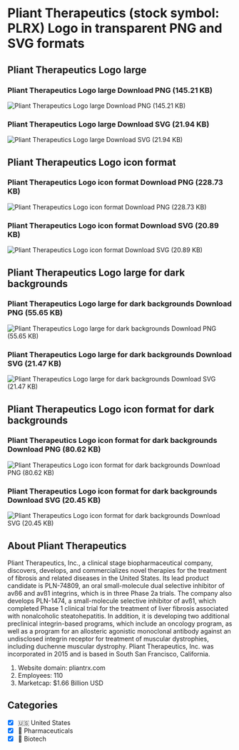 # Pliant Therapeutics (stock symbol: PLRX) Logo in transparent PNG and SVG formats

## Pliant Therapeutics Logo large

### Pliant Therapeutics Logo large Download PNG (145.21 KB)

![Pliant Therapeutics Logo large Download PNG (145.21 KB)](/img/orig/PLRX_BIG-cc020a53.png)

### Pliant Therapeutics Logo large Download SVG (21.94 KB)

![Pliant Therapeutics Logo large Download SVG (21.94 KB)](/img/orig/PLRX_BIG-f25721f0.svg)

## Pliant Therapeutics Logo icon format

### Pliant Therapeutics Logo icon format Download PNG (228.73 KB)

![Pliant Therapeutics Logo icon format Download PNG (228.73 KB)](/img/orig/PLRX-85066dcf.png)

### Pliant Therapeutics Logo icon format Download SVG (20.89 KB)

![Pliant Therapeutics Logo icon format Download SVG (20.89 KB)](/img/orig/PLRX-f55dbab7.svg)

## Pliant Therapeutics Logo large for dark backgrounds

### Pliant Therapeutics Logo large for dark backgrounds Download PNG (55.65 KB)

![Pliant Therapeutics Logo large for dark backgrounds Download PNG (55.65 KB)](/img/orig/PLRX_BIG.D-46b99fa2.png)

### Pliant Therapeutics Logo large for dark backgrounds Download SVG (21.47 KB)

![Pliant Therapeutics Logo large for dark backgrounds Download SVG (21.47 KB)](/img/orig/PLRX_BIG.D-77aacc9d.svg)

## Pliant Therapeutics Logo icon format for dark backgrounds

### Pliant Therapeutics Logo icon format for dark backgrounds Download PNG (80.62 KB)

![Pliant Therapeutics Logo icon format for dark backgrounds Download PNG (80.62 KB)](/img/orig/PLRX.D-2dd5a205.png)

### Pliant Therapeutics Logo icon format for dark backgrounds Download SVG (20.45 KB)

![Pliant Therapeutics Logo icon format for dark backgrounds Download SVG (20.45 KB)](/img/orig/PLRX.D-207951a5.svg)

## About Pliant Therapeutics

Pliant Therapeutics, Inc., a clinical stage biopharmaceutical company, discovers, develops, and commercializes novel therapies for the treatment of fibrosis and related diseases in the United States. Its lead product candidate is PLN-74809, an oral small-molecule dual selective inhibitor of avß6 and avß1 integrins, which is in three Phase 2a trials. The company also develops PLN-1474, a small-molecule selective inhibitor of avß1, which completed Phase 1 clinical trial for the treatment of liver fibrosis associated with nonalcoholic steatohepatitis. In addition, it is developing two additional preclinical integrin-based programs, which include an oncology program, as well as a program for an allosteric agonistic monoclonal antibody against an undisclosed integrin receptor for treatment of muscular dystrophies, including duchenne muscular dystrophy. Pliant Therapeutics, Inc. was incorporated in 2015 and is based in South San Francisco, California.

1. Website domain: pliantrx.com
2. Employees: 110
3. Marketcap: $1.66 Billion USD


## Categories
- [x] 🇺🇸 United States
- [x] 💊 Pharmaceuticals
- [x] 🧬 Biotech
